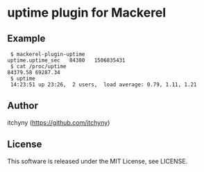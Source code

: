 # uptime plugin for Mackerel
## Example

```
 $ mackerel-plugin-uptime
uptime.uptime_sec	84380	1506835431
 $ cat /proc/uptime
84379.58 69287.34
 $ uptime
 14:23:51 up 23:26,  2 users,  load average: 0.79, 1.11, 1.21
```

## Author
itchyny (https://github.com/itchyny)

## License
This software is released under the MIT License, see LICENSE.
